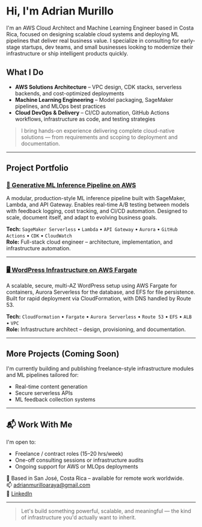 # Hi, I'm Adrian Murillo

I'm an AWS Cloud Architect and Machine Learning Engineer based in Costa Rica, focused on designing scalable cloud systems and deploying ML pipelines that deliver real business value. I specialize in consulting for early-stage startups, dev teams, and small businesses looking to modernize their infrastructure or ship intelligent products quickly.

## What I Do

- **AWS Solutions Architecture** – VPC design, CDK stacks, serverless backends, and cost-optimized deployments  
- **Machine Learning Engineering** – Model packaging, SageMaker pipelines, and MLOps best practices  
- **Cloud DevOps & Delivery** – CI/CD automation, GitHub Actions workflows, infrastructure as code, and testing strategies  

> I bring hands-on experience delivering complete cloud-native solutions — from requirements and scoping to deployment and documentation.

---

## Project Portfolio

### [🧠 Generative ML Inference Pipeline on AWS](https://github.com/adma224/ml-inference-pipeline-aws)
A modular, production-style ML inference pipeline built with SageMaker, Lambda, and API Gateway. Enables real-time A/B testing between models with feedback logging, cost tracking, and CI/CD automation. Designed to scale, document itself, and adapt to evolving business goals.

**Tech:** `SageMaker Serverless` • `Lambda` • `API Gateway` • `Aurora` • `GitHub Actions` • `CDK` • `CloudWatch`  
**Role:** Full-stack cloud engineer – architecture, implementation, and infrastructure automation.

---

### [🖥️ WordPress Infrastructure on AWS Fargate](https://github.com/adma224/serverless-containerized-wordpress)
A scalable, secure, multi-AZ WordPress setup using AWS Fargate for containers, Aurora Serverless for the database, and EFS for file persistence. Built for rapid deployment via CloudFormation, with DNS handled by Route 53.

**Tech:** `CloudFormation` • `Fargate` • `Aurora Serverless` • `Route 53` • `EFS` • `ALB` • `VPC`  
**Role:** Infrastructure architect – design, provisioning, and documentation.

---

## More Projects (Coming Soon)
I'm currently building and publishing freelance-style infrastructure modules and ML pipelines tailored for:
- Real-time content generation
- Secure serverless APIs
- ML feedback collection systems

---

## 📬 Work With Me

I'm open to:
- Freelance / contract roles (15–20 hrs/week)
- One-off consulting sessions or infrastructure audits
- Ongoing support for AWS or MLOps deployments

📍 Based in San José, Costa Rica – available for remote work worldwide.  
📫 [adrianmurilloaraya@gmail.com](mailto:adrianmurilloaraya@gmail.com)  
🔗 [LinkedIn](https://www.linkedin.com/in/adrian-murillo-araya/)

---

> Let's build something powerful, scalable, and meaningful — the kind of infrastructure you'd actually want to inherit.
